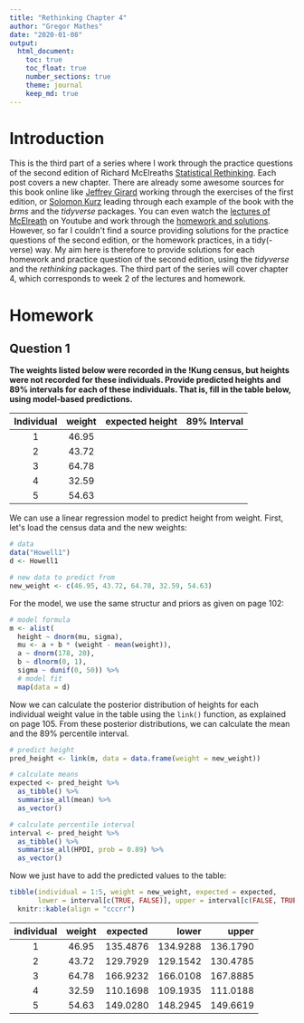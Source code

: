 ```yaml
---
title: "Rethinking Chapter 4"
author: "Gregor Mathes"
date: "2020-01-08"
output:
  html_document: 
    toc: true
    toc_float: true
    number_sections: true  
    theme: journal
    keep_md: true
---
```




# Introduction 

This is the third part of a series where I work through the practice questions of the second edition of Richard McElreaths [Statistical Rethinking](https://xcelab.net/rm/statistical-rethinking/). Each post covers a new chapter. There are already some awesome sources for this book online like [Jeffrey Girard](https://jmgirard.com/statistical-rethinking-ch2/) working through the exercises of the first edition, or [Solomon Kurz](https://bookdown.org/ajkurz/Statistical_Rethinking_recoded/) leading through each example of the book with the *brms* and the *tidyverse* packages. You can even watch the [lectures of McElreath](https://www.youtube.com/playlist?list=PLDcUM9US4XdNM4Edgs7weiyIguLSToZRI) on Youtube and work through the [homework and solutions](https://github.com/rmcelreath/statrethinking_winter2019/tree/master/homework).
However, so far I couldn't find a source providing solutions for the practice questions of the second edition, or the homework practices, in a tidy(-verse) way. My aim here is therefore to provide solutions for each homework and practice question of the second edition, using the *tidyverse* and the *rethinking* packages. The third part of the series will cover chapter 4, which corresponds to week 2 of the lectures and homework. 

# Homework

## Question 1

**The weights listed below were recorded in the !Kung census, but heights were not recorded for these individuals. Provide predicted heights and 89% intervals for each of these individuals. That is, fill in the table below, using model-based predictions.**


| Individual | weight | expected height| 89% Interval|
|:----------:|:------:|---------------:|------------:|
|     1      | 46.95  |                |             |
|     2      | 43.72  |                |             |
|     3      | 64.78  |                |             |
|     4      | 32.59  |                |             |
|     5      | 54.63  |                |             |

We can use a linear regression model to predict height from weight. First, let's load the census data and the new weights:


```r
# data
data("Howell1")
d <- Howell1

# new data to predict from 
new_weight <- c(46.95, 43.72, 64.78, 32.59, 54.63)
```

For the model, we use the same structur and priors as given on page 102:


```r
# model formula
m <- alist(
  height ~ dnorm(mu, sigma),
  mu <- a + b * (weight - mean(weight)),
  a ~ dnorm(178, 20),
  b ~ dlnorm(0, 1),
  sigma ~ dunif(0, 50)) %>% 
  # model fit
  map(data = d)
```

Now we can calculate the posterior distribution of heights for each individual weight value in the table using the `link()` function, as explained on page 105. From these posterior distributions, we can calculate the mean and the 89% percentile interval. 


```r
# predict height 
pred_height <- link(m, data = data.frame(weight = new_weight))

# calculate means
expected <- pred_height %>% 
  as_tibble() %>% 
  summarise_all(mean) %>% 
  as_vector()

# calculate percentile interval
interval <- pred_height %>% 
  as_tibble() %>% 
  summarise_all(HPDI, prob = 0.89) %>% 
  as_vector()
```

Now we just have to add the predicted values to the table:


```r
tibble(individual = 1:5, weight = new_weight, expected = expected, 
       lower = interval[c(TRUE, FALSE)], upper = interval[c(FALSE, TRUE)]) %>% 
  knitr::kable(align = "cccrr")
```



| individual | weight | expected |    lower|    upper|
|:----------:|:------:|:--------:|--------:|--------:|
|     1      | 46.95  | 135.4876 | 134.9288| 136.1790|
|     2      | 43.72  | 129.7929 | 129.1542| 130.4785|
|     3      | 64.78  | 166.9232 | 166.0108| 167.8885|
|     4      | 32.59  | 110.1698 | 109.1935| 111.0188|
|     5      | 54.63  | 149.0280 | 148.2945| 149.6619|

